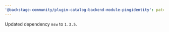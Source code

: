```yaml
---
'@backstage-community/plugin-catalog-backend-module-pingidentity': patch
---
```


Updated dependency `msw` to `1.3.5`.
